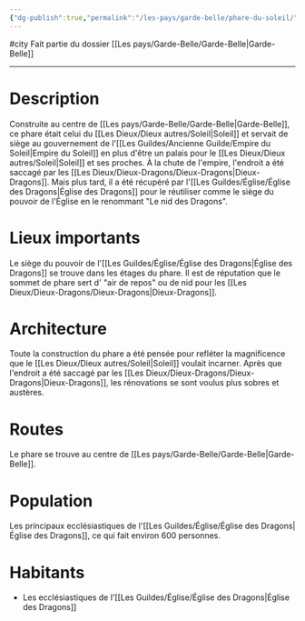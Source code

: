 ```yaml
---
{"dg-publish":true,"permalink":"/les-pays/garde-belle/phare-du-soleil/"}
---
```


#city 
Fait partie du dossier [[Les pays/Garde-Belle/Garde-Belle\|Garde-Belle]]

-------

# Description
Construite au centre de [[Les pays/Garde-Belle/Garde-Belle\|Garde-Belle]], ce phare était celui du [[Les Dieux/Dieux autres/Soleil\|Soleil]] et servait de siège au gouvernement de l'[[Les Guildes/Ancienne Guilde/Empire du Soleil\|Empire du Soleil]] en plus d'être un palais pour le [[Les Dieux/Dieux autres/Soleil\|Soleil]] et ses proches.
À la chute de l'empire, l'endroit a été saccagé par les [[Les Dieux/Dieux-Dragons/Dieux-Dragons\|Dieux-Dragons]]. Mais plus tard, il a été récupéré par l'[[Les Guildes/Église/Église des Dragons\|Église des Dragons]] pour le réutiliser comme le siège du pouvoir de l'Église en le renommant "Le nid des Dragons".
# Lieux importants
Le siège du pouvoir de l'[[Les Guildes/Église/Église des Dragons\|Église des Dragons]] se trouve dans les étages du phare.
Il est de réputation que le sommet de phare sert d' "air de repos" ou de nid pour les [[Les Dieux/Dieux-Dragons/Dieux-Dragons\|Dieux-Dragons]].
# Architecture
Toute la construction du phare a été pensée pour refléter la magnificence que le [[Les Dieux/Dieux autres/Soleil\|Soleil]] voulait incarner. Après que l'endroit a été saccagé par les [[Les Dieux/Dieux-Dragons/Dieux-Dragons\|Dieux-Dragons]], les rénovations se sont voulus plus sobres et austères.
# Routes
Le phare se trouve au centre de [[Les pays/Garde-Belle/Garde-Belle\|Garde-Belle]].
# Population
Les principaux ecclésiastiques de l'[[Les Guildes/Église/Église des Dragons\|Église des Dragons]], ce qui fait environ 600 personnes.
# Habitants
- Les ecclésiastiques de l'[[Les Guildes/Église/Église des Dragons\|Église des Dragons]]